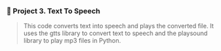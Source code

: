 ### 📎 Project 3. Text To Speech
> This code converts text into speech and plays the converted file. It uses the gtts library to convert text to speech and the playsound library to play mp3 files in Python.
